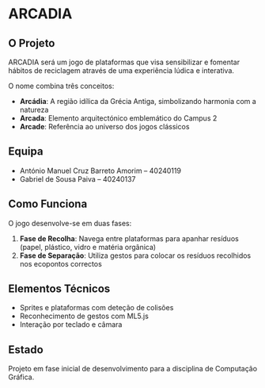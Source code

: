 # ARCADIA

## O Projeto
ARCADIA será um jogo de plataformas que visa sensibilizar e fomentar hábitos de reciclagem através de uma experiência lúdica e interativa.

O nome combina três conceitos:
- **Arcádia**: A região idílica da Grécia Antiga, simbolizando harmonia com a natureza
- **Arcada**: Elemento arquitectónico emblemático do Campus 2
- **Arcade**: Referência ao universo dos jogos clássicos

## Equipa
- António Manuel Cruz Barreto Amorim – 40240119
- Gabriel de Sousa Paiva – 40240137

## Como Funciona
O jogo desenvolve-se em duas fases:
1. **Fase de Recolha**: Navega entre plataformas para apanhar resíduos (papel, plástico, vidro e matéria orgânica)
2. **Fase de Separação**: Utiliza gestos para colocar os resíduos recolhidos nos ecopontos correctos

## Elementos Técnicos
- Sprites e plataformas com deteção de colisões
- Reconhecimento de gestos com ML5.js
- Interação por teclado e câmara

## Estado
Projeto em fase inicial de desenvolvimento para a disciplina de Computação Gráfica.